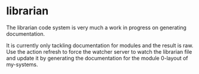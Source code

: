 librarian
=========

The librarian code system is very much a work in progress on generating documentation.

It is currently only tackling documentation for modules and the result is raw. Use the action refresh to force the watcher server to watch the librarian file and update it by generating the documentation for the module 0-layout of my-systems.